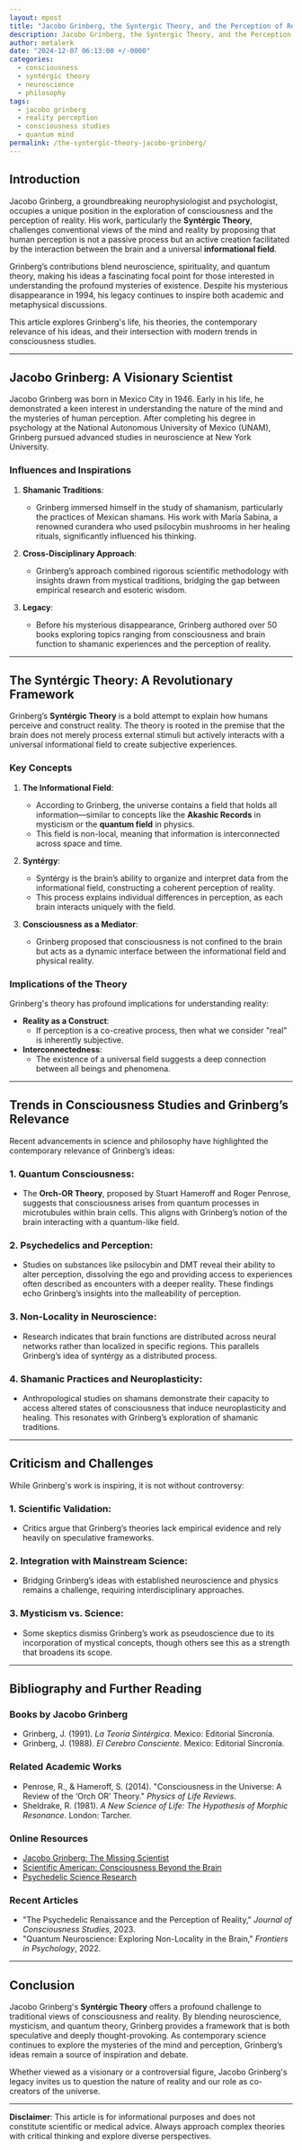 ```yaml
---
layout: mpost
title: "Jacobo Grinberg, the Syntergic Theory, and the Perception of Reality"
description: Jacobo Grinberg, the Syntergic Theory, and the Perception of Reality
author: metalerk
date: "2024-12-07 06:13:00 +/-0000"
categories:
  - consciousness
  - syntérgic theory
  - neuroscience
  - philosophy
tags:
  - jacobo grinberg
  - reality perception
  - consciousness studies
  - quantum mind
permalink: /the-syntergic-theory-jacobo-grinberg/
---
```


## Introduction

Jacobo Grinberg, a groundbreaking neurophysiologist and psychologist, occupies a unique position in the exploration of consciousness and the perception of reality. His work, particularly the **Syntérgic Theory**, challenges conventional views of the mind and reality by proposing that human perception is not a passive process but an active creation facilitated by the interaction between the brain and a universal **informational field**.

Grinberg’s contributions blend neuroscience, spirituality, and quantum theory, making his ideas a fascinating focal point for those interested in understanding the profound mysteries of existence. Despite his mysterious disappearance in 1994, his legacy continues to inspire both academic and metaphysical discussions.

This article explores Grinberg's life, his theories, the contemporary relevance of his ideas, and their intersection with modern trends in consciousness studies.

---

## Jacobo Grinberg: A Visionary Scientist

Jacobo Grinberg was born in Mexico City in 1946. Early in his life, he demonstrated a keen interest in understanding the nature of the mind and the mysteries of human perception. After completing his degree in psychology at the National Autonomous University of Mexico (UNAM), Grinberg pursued advanced studies in neuroscience at New York University.

### Influences and Inspirations

1. **Shamanic Traditions**:
   - Grinberg immersed himself in the study of shamanism, particularly the practices of Mexican shamans. His work with María Sabina, a renowned curandera who used psilocybin mushrooms in her healing rituals, significantly influenced his thinking.

2. **Cross-Disciplinary Approach**:
   - Grinberg’s approach combined rigorous scientific methodology with insights drawn from mystical traditions, bridging the gap between empirical research and esoteric wisdom.

3. **Legacy**:
   - Before his mysterious disappearance, Grinberg authored over 50 books exploring topics ranging from consciousness and brain function to shamanic experiences and the perception of reality.

---

## The Syntérgic Theory: A Revolutionary Framework

Grinberg’s **Syntérgic Theory** is a bold attempt to explain how humans perceive and construct reality. The theory is rooted in the premise that the brain does not merely process external stimuli but actively interacts with a universal informational field to create subjective experiences.

### Key Concepts

1. **The Informational Field**:
   - According to Grinberg, the universe contains a field that holds all information—similar to concepts like the **Akashic Records** in mysticism or the **quantum field** in physics.
   - This field is non-local, meaning that information is interconnected across space and time.

2. **Syntérgy**:
   - Syntérgy is the brain’s ability to organize and interpret data from the informational field, constructing a coherent perception of reality.
   - This process explains individual differences in perception, as each brain interacts uniquely with the field.

3. **Consciousness as a Mediator**:
   - Grinberg proposed that consciousness is not confined to the brain but acts as a dynamic interface between the informational field and physical reality.

### Implications of the Theory

Grinberg's theory has profound implications for understanding reality:
- **Reality as a Construct**:
  - If perception is a co-creative process, then what we consider "real" is inherently subjective.
- **Interconnectedness**:
  - The existence of a universal field suggests a deep connection between all beings and phenomena.

---

## Trends in Consciousness Studies and Grinberg’s Relevance

Recent advancements in science and philosophy have highlighted the contemporary relevance of Grinberg’s ideas:

### 1. **Quantum Consciousness**:
   - The **Orch-OR Theory**, proposed by Stuart Hameroff and Roger Penrose, suggests that consciousness arises from quantum processes in microtubules within brain cells. This aligns with Grinberg’s notion of the brain interacting with a quantum-like field.

### 2. **Psychedelics and Perception**:
   - Studies on substances like psilocybin and DMT reveal their ability to alter perception, dissolving the ego and providing access to experiences often described as encounters with a deeper reality. These findings echo Grinberg’s insights into the malleability of perception.

### 3. **Non-Locality in Neuroscience**:
   - Research indicates that brain functions are distributed across neural networks rather than localized in specific regions. This parallels Grinberg’s idea of syntérgy as a distributed process.

### 4. **Shamanic Practices and Neuroplasticity**:
   - Anthropological studies on shamans demonstrate their capacity to access altered states of consciousness that induce neuroplasticity and healing. This resonates with Grinberg’s exploration of shamanic traditions.

---

## Criticism and Challenges

While Grinberg's work is inspiring, it is not without controversy:

### 1. **Scientific Validation**:
   - Critics argue that Grinberg’s theories lack empirical evidence and rely heavily on speculative frameworks.

### 2. **Integration with Mainstream Science**:
   - Bridging Grinberg’s ideas with established neuroscience and physics remains a challenge, requiring interdisciplinary approaches.

### 3. **Mysticism vs. Science**:
   - Some skeptics dismiss Grinberg’s work as pseudoscience due to its incorporation of mystical concepts, though others see this as a strength that broadens its scope.

---

## Bibliography and Further Reading

### Books by Jacobo Grinberg
- Grinberg, J. (1991). *La Teoría Sintérgica*. Mexico: Editorial Sincronía.
- Grinberg, J. (1988). *El Cerebro Consciente*. Mexico: Editorial Sincronía.

### Related Academic Works
- Penrose, R., & Hameroff, S. (2014). "Consciousness in the Universe: A Review of the ‘Orch OR’ Theory." *Physics of Life Reviews*.
- Sheldrake, R. (1981). *A New Science of Life: The Hypothesis of Morphic Resonance*. London: Tarcher.

### Online Resources
- [Jacobo Grinberg: The Missing Scientist](https://www.jacobogrinberg.com)
- [Scientific American: Consciousness Beyond the Brain](https://www.scientificamerican.com)
- [Psychedelic Science Research](https://maps.org)

### Recent Articles
- "The Psychedelic Renaissance and the Perception of Reality," *Journal of Consciousness Studies*, 2023.
- "Quantum Neuroscience: Exploring Non-Locality in the Brain," *Frontiers in Psychology*, 2022.

---

## Conclusion

Jacobo Grinberg's **Syntérgic Theory** offers a profound challenge to traditional views of consciousness and reality. By blending neuroscience, mysticism, and quantum theory, Grinberg provides a framework that is both speculative and deeply thought-provoking. As contemporary science continues to explore the mysteries of the mind and perception, Grinberg’s ideas remain a source of inspiration and debate.

Whether viewed as a visionary or a controversial figure, Jacobo Grinberg's legacy invites us to question the nature of reality and our role as co-creators of the universe.

---

**Disclaimer**: This article is for informational purposes and does not constitute scientific or medical advice. Always approach complex theories with critical thinking and explore diverse perspectives.
